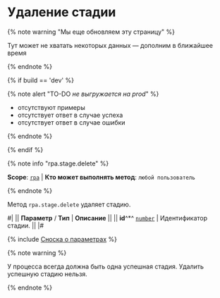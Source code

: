 # Удаление стадии

{% note warning "Мы еще обновляем эту страницу" %}

Тут может не хватать некоторых данных — дополним в ближайшее время

{% endnote %}

{% if build == 'dev' %}

{% note alert "TO-DO _не выгружается на prod_" %}

- отсутствуют примеры
- отсутствует ответ в случае успеха
- отсутствует ответ в случае ошибки

{% endnote %}

{% endif %}

{% note info "rpa.stage.delete" %}

**Scope**: [`rpa`](../../../scopes/permissions.md) | **Кто может выполнять метод**: `любой пользователь`

{% endnote %}

Метод `rpa.stage.delete` удаляет стадию.

#|
|| **Параметр** / **Тип** | **Описание** ||
|| **id**^*^ 
[`number`](../../../data-types.md) | Идентификатор стадии. ||
|#

{% include [Сноска о параметрах](../../../../_includes/required.md) %}

{% note warning %}

У процесса всегда должна быть одна успешная стадия. Удалить успешную стадию нельзя.

{% endnote %}